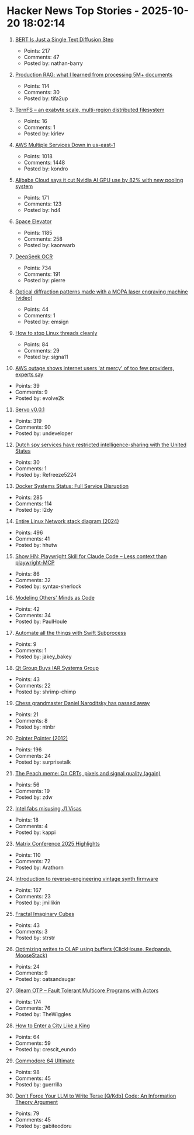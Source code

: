 # Hacker News Top Stories - 2025-10-20 18:02:14

1. [BERT Is Just a Single Text Diffusion Step](https://nathan.rs/posts/roberta-diffusion/)
   - Points: 217
   - Comments: 47
   - Posted by: nathan-barry

2. [Production RAG: what I learned from processing 5M+ documents](https://blog.abdellatif.io/production-rag-processing-5m-documents)
   - Points: 114
   - Comments: 30
   - Posted by: tifa2up

3. [TernFS – an exabyte scale, multi-region distributed filesystem](https://www.xtxmarkets.com/tech/2025-ternfs/#posix-shaped)
   - Points: 16
   - Comments: 1
   - Posted by: kirlev

4. [AWS Multiple Services Down in us-east-1](https://health.aws.amazon.com/health/status?ts=20251020)
   - Points: 1018
   - Comments: 1448
   - Posted by: kondro

5. [Alibaba Cloud says it cut Nvidia AI GPU use by 82% with new pooling system](https://www.tomshardware.com/tech-industry/semiconductors/alibaba-says-new-pooling-system-cut-nvidia-gpu-use-by-82-percent)
   - Points: 171
   - Comments: 123
   - Posted by: hd4

6. [Space Elevator](https://neal.fun/space-elevator/)
   - Points: 1185
   - Comments: 258
   - Posted by: kaonwarb

7. [DeepSeek OCR](https://github.com/deepseek-ai/DeepSeek-OCR)
   - Points: 734
   - Comments: 191
   - Posted by: pierre

8. [Optical diffraction patterns made with a MOPA laser engraving machine [video]](https://www.youtube.com/watch?v=RsGHr7dXLuI)
   - Points: 44
   - Comments: 1
   - Posted by: emsign

9. [How to stop Linux threads cleanly](https://mazzo.li/posts/stopping-linux-threads.html)
   - Points: 84
   - Comments: 29
   - Posted by: signa11

10. [AWS outage shows internet users 'at mercy' of too few providers, experts say](https://www.theguardian.com/technology/2025/oct/20/amazon-web-services-aws-outage-hits-dozens-websites-apps)
   - Points: 39
   - Comments: 9
   - Posted by: evolve2k

11. [Servo v0.0.1](https://github.com/servo/servo)
   - Points: 319
   - Comments: 90
   - Posted by: undeveloper

12. [Dutch spy services have restricted intelligence-sharing with the United States](https://intelnews.org/2025/10/20/01-3416/)
   - Points: 30
   - Comments: 1
   - Posted by: Refreeze5224

13. [Docker Systems Status: Full Service Disruption](https://www.dockerstatus.com/pages/incident/533c6539221ae15e3f000031/68f5e1c741c825463df7486c)
   - Points: 285
   - Comments: 114
   - Posted by: l2dy

14. [Entire Linux Network stack diagram (2024)](https://zenodo.org/records/14179366)
   - Points: 496
   - Comments: 41
   - Posted by: hhutw

15. [Show HN: Playwright Skill for Claude Code – Less context than playwright-MCP](https://github.com/lackeyjb/playwright-skill)
   - Points: 86
   - Comments: 32
   - Posted by: syntax-sherlock

16. [Modeling Others' Minds as Code](https://arxiv.org/abs/2510.01272)
   - Points: 42
   - Comments: 34
   - Posted by: PaulHoule

17. [Automate all the things with Swift Subprocess](https://blog.jacobstechtavern.com/p/swift-subprocess)
   - Points: 9
   - Comments: 1
   - Posted by: jakey_bakey

18. [Qt Group Buys IAR Systems Group](https://www.qt.io/stock/qt-completes-the-recommended-public-cash-offer-to-the-shareholders-of-iar-systems-group-1760351460000-3668995)
   - Points: 43
   - Comments: 22
   - Posted by: shrimp-chimp

19. [Chess grandmaster Daniel Naroditsky has passed away](https://old.reddit.com/r/chess/comments/1obnbmu/grandmaster_daniel_naroditsky_has_passed_away/)
   - Points: 21
   - Comments: 8
   - Posted by: ntnbr

20. [Pointer Pointer (2012)](https://pointerpointer.com)
   - Points: 196
   - Comments: 24
   - Posted by: surprisetalk

21. [The Peach meme: On CRTs, pixels and signal quality (again)](https://www.datagubbe.se/crt2/)
   - Points: 56
   - Comments: 19
   - Posted by: zdw

22. [Intel fabs misusing J1 Visas](https://old.reddit.com/r/Semiconductors/comments/1ob8igx/i_work_at_an_intel_fab_as_an_engineer_and_half/)
   - Points: 18
   - Comments: 4
   - Posted by: kappi

23. [Matrix Conference 2025 Highlights](https://element.io/blog/the-matrix-conference-a-seminal-moment-for-matrix/)
   - Points: 110
   - Comments: 72
   - Posted by: Arathorn

24. [Introduction to reverse-engineering vintage synth firmware](https://ajxs.me/blog/Introduction_to_Reverse-Engineering_Vintage_Synth_Firmware.html)
   - Points: 167
   - Comments: 23
   - Posted by: jmillikin

25. [Fractal Imaginary Cubes](https://www.i.h.kyoto-u.ac.jp/users/tsuiki/icube/fractal/index-e.html)
   - Points: 43
   - Comments: 3
   - Posted by: strstr

26. [Optimizing writes to OLAP using buffers (ClickHouse, Redpanda, MooseStack)](https://www.fiveonefour.com/blog/optimizing-writes-to-olap-using-buffers)
   - Points: 24
   - Comments: 9
   - Posted by: oatsandsugar

27. [Gleam OTP – Fault Tolerant Multicore Programs with Actors](https://github.com/gleam-lang/otp)
   - Points: 174
   - Comments: 76
   - Posted by: TheWiggles

28. [How to Enter a City Like a King](https://worldhistory.substack.com/p/how-to-enter-a-city-like-a-king)
   - Points: 64
   - Comments: 59
   - Posted by: crescit_eundo

29. [Commodore 64 Ultimate](https://www.commodore.net/product-page/commodore-64-ultimate-basic-beige-batch1)
   - Points: 98
   - Comments: 45
   - Posted by: guerrilla

30. [Don't Force Your LLM to Write Terse [Q/Kdb] Code: An Information Theory Argument](https://medium.com/@gabiteodoru/dont-force-your-llm-to-write-terse-code-an-argument-from-information-theory-for-q-kdb-developers-04077c5b7038)
   - Points: 79
   - Comments: 45
   - Posted by: gabiteodoru

